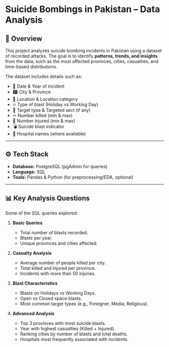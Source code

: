 # Suicide Bombings in Pakistan – Data Analysis

## 📌 Overview

This project analyzes suicide bombing incidents in Pakistan using a dataset of recorded attacks. The goal is to identify **patterns, trends, and insights** from the data, such as the most affected provinces, cities, casualties, and time-based distributions.

The dataset includes details such as:

* 📅 Date & Year of incident
* 🏙 City & Province
* 📍 Location & Location category
* 🔥 Type of blast (Holiday vs Working Day)
* 🎯 Target type & Targeted sect (if any)
* ⚰️ Number killed (min & max)
* 🏥 Number injured (min & max)
* 💣 Suicide blast indicator
* 🏥 Hospital names (where available)

---

## ⚙️ Tech Stack

* **Database:** PostgreSQL (pgAdmin for queries)
* **Language:** SQL
* **Tools:** Pandas & Python (for preprocessing/EDA, optional)

---

## 📊 Key Analysis Questions

Some of the SQL queries explored:

1. **Basic Queries**

   * Total number of blasts recorded.
   * Blasts per year.
   * Unique provinces and cities affected.

2. **Casualty Analysis**

   * Average number of people killed per city.
   * Total killed and injured per province.
   * Incidents with more than 50 injuries.

3. **Blast Characteristics**

   * Blasts on Holidays vs Working Days.
   * Open vs Closed space blasts.
   * Most common target types (e.g., Foreigner, Media, Religious).

4. **Advanced Analysis**

   * Top 3 provinces with most suicide blasts.
   * Year with highest casualties (Killed + Injured).
   * Ranking cities by number of blasts and total deaths.
   * Hospitals most frequently associated with incidents.
